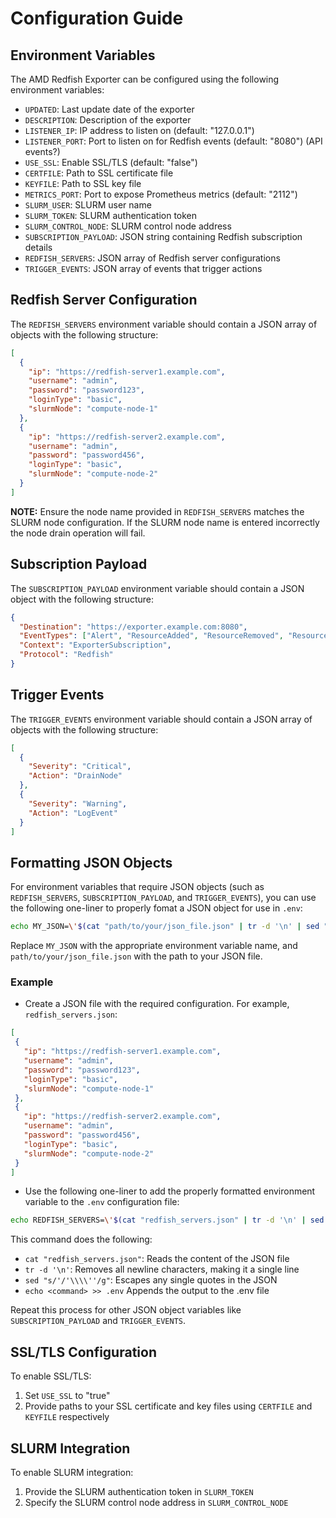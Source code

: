 # Configuration Guide

## Environment Variables

The AMD Redfish Exporter can be configured using the following environment variables:

- `UPDATED`: Last update date of the exporter
- `DESCRIPTION`: Description of the exporter
- `LISTENER_IP`: IP address to listen on (default: "127.0.0.1")
- `LISTENER_PORT`: Port to listen on for Redfish events (default: "8080")  (API events?)
- `USE_SSL`: Enable SSL/TLS (default: "false")
- `CERTFILE`: Path to SSL certificate file
- `KEYFILE`: Path to SSL key file
- `METRICS_PORT`: Port to expose Prometheus metrics (default: "2112")
- `SLURM_USER`: SLURM user name
- `SLURM_TOKEN`: SLURM authentication token
- `SLURM_CONTROL_NODE`: SLURM control node address
- `SUBSCRIPTION_PAYLOAD`: JSON string containing Redfish subscription details
- `REDFISH_SERVERS`: JSON array of Redfish server configurations
- `TRIGGER_EVENTS`: JSON array of events that trigger actions

## Redfish Server Configuration

The `REDFISH_SERVERS` environment variable should contain a JSON array of objects with the following structure:

```json
[
  {
    "ip": "https://redfish-server1.example.com",
    "username": "admin",
    "password": "password123",
    "loginType": "basic",
    "slurmNode": "compute-node-1"
  },
  {
    "ip": "https://redfish-server2.example.com",
    "username": "admin",
    "password": "password456",
    "loginType": "basic",
    "slurmNode": "compute-node-2"
  }
]
```

**NOTE:** Ensure the node name provided in `REDFISH_SERVERS` matches the SLURM node configuration. If the SLURM node name is entered incorrectly the node drain operation will fail.

## Subscription Payload

The `SUBSCRIPTION_PAYLOAD` environment variable should contain a JSON object with the following structure:

```json
{
  "Destination": "https://exporter.example.com:8080",
  "EventTypes": ["Alert", "ResourceAdded", "ResourceRemoved", "ResourceUpdated", "StatusChange"],
  "Context": "ExporterSubscription",
  "Protocol": "Redfish"
}
```

## Trigger Events

The `TRIGGER_EVENTS` environment variable should contain a JSON array of objects with the following structure:

```json
[
  {
    "Severity": "Critical",
    "Action": "DrainNode"
  },
  {
    "Severity": "Warning",
    "Action": "LogEvent"
  }
]
```

## Formatting JSON Objects

For environment variables that require JSON objects (such as `REDFISH_SERVERS`, `SUBSCRIPTION_PAYLOAD`, and `TRIGGER_EVENTS`), you can use the following one-liner to properly fomat a JSON object for use in `.env`:

```bash
echo MY_JSON=\'$(cat "path/to/your/json_file.json" | tr -d '\n' | sed "s/'/'\\\\''/g")\'  >> .env
```

Replace `MY_JSON` with the appropriate environment variable name, and `path/to/your/json_file.json` with the path to your JSON file.

### Example

- Create a JSON file with the required configuration. For example, `redfish_servers.json`:

```json
[
 {
   "ip": "https://redfish-server1.example.com",
   "username": "admin",
   "password": "password123",
   "loginType": "basic",
   "slurmNode": "compute-node-1"
 },
 {
   "ip": "https://redfish-server2.example.com",
   "username": "admin",
   "password": "password456",
   "loginType": "basic",
   "slurmNode": "compute-node-2"
 }
]
```

- Use the following one-liner to add the properly formatted environment variable to the `.env` configuration file:

```bash
echo REDFISH_SERVERS=\'$(cat "redfish_servers.json" | tr -d '\n' | sed "s/'/'\\\\''/g")\' >> .env
```

This command does the following:

- `cat "redfish_servers.json"`: Reads the content of the JSON file
- `tr -d '\n'`: Removes all newline characters, making it a single line
- `sed "s/'/'\\\\''/g"`: Escapes any single quotes in the JSON
- `echo <command> >> .env` Appends the output to the .env file

Repeat this process for other JSON object variables like `SUBSCRIPTION_PAYLOAD` and `TRIGGER_EVENTS`.

## SSL/TLS Configuration

To enable SSL/TLS:

1. Set `USE_SSL` to "true"
2. Provide paths to your SSL certificate and key files using `CERTFILE` and `KEYFILE` respectively

## SLURM Integration

To enable SLURM integration:

1. Provide the SLURM authentication token in `SLURM_TOKEN`
2. Specify the SLURM control node address in `SLURM_CONTROL_NODE`
